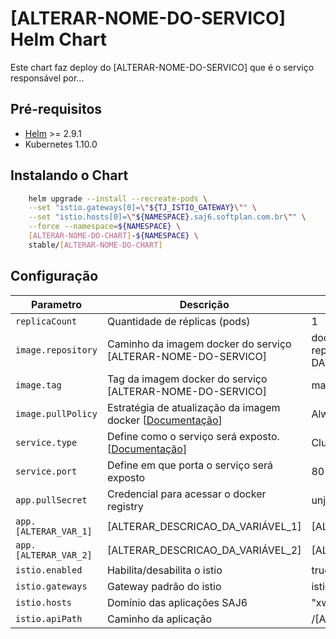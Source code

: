 # [ALTERAR-NOME-DO-SERVICO] Helm Chart

Este chart faz deploy do [ALTERAR-NOME-DO-SERVICO] que é o serviço responsável por...

## Pré-requisitos
* [Helm](https://helm.sh/) >= 2.9.1
* Kubernetes 1.10.0

## Instalando o Chart
~~~bash
    helm upgrade --install --recreate-pods \
    --set "istio.gateways[0]=\"${TJ_ISTIO_GATEWAY}\"" \
    --set "istio.hosts[0]=\"${NAMESPACE}.saj6.softplan.com.br\"" \
    --force --namespace=${NAMESPACE} \
    [ALTERAR-NOME-DO-CHART]-${NAMESPACE} \
    stable/[ALTERAR-NOME-DO-CHART]
~~~


## Configuração

| Parametro | Descrição | Padrão |
| --------- | ----------- | ------- |
| `replicaCount` | Quantidade de réplicas (pods) | 1 |
| `image.repository` | Caminho da imagem docker do serviço [ALTERAR-NOME-DO-SERVICO] | docker-unj-repo.softplan.com.br/unj/[ALTERAR-NOME-DA-IMAGEM] |
| `image.tag` | Tag da imagem docker do serviço [ALTERAR-NOME-DO-SERVICO] | master |
| `image.pullPolicy` | Estratégia de atualização da imagem docker [[Documentação](https://kubernetes.io/docs/concepts/containers/images/#updating-images)] | Always |
| `service.type` | Define como o serviço será exposto. [[Documentação](https://kubernetes.io/docs/concepts/services-networking/service/#publishing-services-service-types)] | ClusterIP |
| `service.port` | Define em que porta o serviço será exposto | 80 |
| `app.pullSecret` | Credencial para acessar o docker registry | unjregistry |
| `app.[ALTERAR_VAR_1]` | [ALTERAR_DESCRICAO_DA_VARIÁVEL_1] | [ALTERAR_VALOR_DEFAULT_DA_VARIAVEL_1] |
| `app.[ALTERAR_VAR_2]` | [ALTERAR_DESCRICAO_DA_VARIÁVEL_2] | [ALTERAR_VALOR_DEFAULT_DA_VARIAVEL_2] |
| `istio.enabled` | Habilita/desabilita o istio | true |
| `istio.gateways` | Gateway padrão do istio | istio-gateway |
| `istio.hosts` | Domínio das aplicações SAJ6 | "xwing.saj6.softplan.com.br" |
| `istio.apiPath` | Caminho da aplicação | /[ALTERAR_CONTEXT_PATH] |
